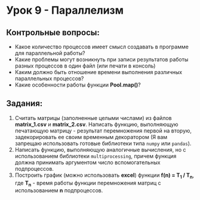 # Урок 9 - Параллелизм
## Контрольные вопросы:
- Какое количество процессов имеет смысл создавать
в программе для параллельной работы?
- Какие проблемы могут возникнуть при записи результатов
работы разных процессов в один файл (или печати в консоль)
- Каким должно быть отношение времени выполнения
различных параллельных процессов?
- Какие особенности работы функции __Pool.map()__?
## Задания:
1) Считать матрицы (заполненные целыми числами) из файлов
__matrix_1.csv__ и __matrix_2.csv__. Написать функцию, выполняющую
печатающую матрицу - результат перемножения первой на вторую, 
задекорировать ее своим временным декоратором (Я вам 
запрещаю использовать готовые библиотеки
типа `numpy` или `pandas`).
2) Написать функцию, выполняющую аналогичные 
вычисления, но с использованием библиотеки 
`multiprocessing`, причем функция должна принимать
аргументом число вспомогательных подпроцессов.
3) Построить график (можно использовать __excel__) функции 
__f(n) = T<sub>1</sub> / T<sub>n</sub>__,
где __T<sub>n</sub>__ - время работы функции
перемножения матриц с использованием __n__ подпроцессов.
